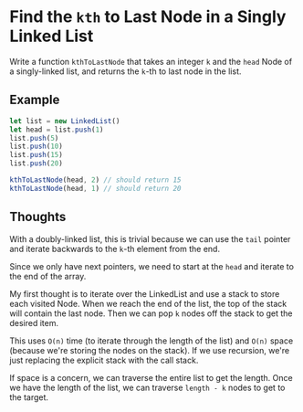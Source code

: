 # Find the `kth` to Last Node in a Singly Linked List

Write a function `kthToLastNode` that takes an integer `k` and the `head`
Node of a singly-linked list, and returns the `k`-th to last node in the list.

## Example

```javascript
let list = new LinkedList()
let head = list.push(1)
list.push(5)
list.push(10)
list.push(15)
list.push(20)

kthToLastNode(head, 2) // should return 15
kthToLastNode(head, 1) // should return 20
```

## Thoughts

With a doubly-linked list, this is trivial because we can use the `tail`
pointer and iterate backwards to the `k`-th element from the end.

Since we only have next pointers, we need to start at the `head` and
iterate to the end of the array.

My first thought is to iterate over the LinkedList and use a stack to store
each visited Node.  When we reach the end of the list, the top of the stack
will contain the last node.  Then we can pop `k` nodes off the stack to get
the desired item.

This uses `O(n)` time (to iterate through the length of the list) and `O(n)`
space (because we're storing the nodes on the stack). If we use recursion,
we're just replacing the explicit stack with the call stack.

If space is a concern, we can traverse the entire list to get the length.
Once we have the length of the list, we can traverse `length - k` nodes
to get to the target.
